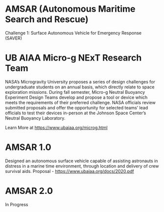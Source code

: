 # AMSAR (Autonomous Maritime Search and Rescue)
Challenge 1: Surface Autonomous Vehicle for Emergency Response (SAVER)

# UB AIAA Micro-g NExT Research Team
NASA’s Microgravity University proposes a series of design challenges for undergraduate students on an annual basis, which directly relate to space exploration missions. During fall semester, Micro-g Neutral Buoyancy Experiment Design Teams develop and propose a tool or device which meets the requirements of their preferred challenge. NASA officials review submitted proposals and offer the opportunity for selected teams’ lead officials to test their devices in-person at the Johnson Space Center’s Neutral Buoyancy Laboratory. 

Learn More at https://www.ubaiaa.org/microg.html

# AMSAR 1.0
Designed an autonomous surface vehicle capable of assisting astronauts in distress in a marine time environment, through location and delivery of crew survival aids.
Proposal - https://www.ubaiaa.org/docs/2020.pdf

# AMSAR 2.0
In Progress
